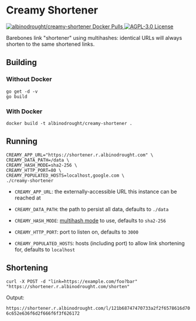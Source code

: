 # Creamy Shortener

<a href="https://hub.docker.com/r/albinodrought/creamy-shortener">
  <img alt="albinodrought/creamy-shortener Docker Pulls" src="https://img.shields.io/docker/pulls/albinodrought/creamy-shortener">
</a>
<a href="https://github.com/AlbinoDrought/creamy-shortener/blob/master/LICENSE">
  <img alt="AGPL-3.0 License" src="https://img.shields.io/github/license/AlbinoDrought/creamy-shortener">
</a>

Barebones link "shortener" using multihashes: identical URLs will always shorten to the same shortened links.

## Building

### Without Docker

```
go get -d -v
go build
```

### With Docker

`docker build -t albinodrought/creamy-shortener .`

## Running

```
CREAMY_APP_URL="https://shortener.r.albinodrought.com" \
CREAMY_DATA_PATH=/data \
CREAMY_HASH_MODE=sha2-256 \
CREAMY_HTTP_PORT=80 \
CREAMY_POPULATED_HOSTS=localhost,google.com \
./creamy-shortener
```

- `CREAMY_APP_URL`: the externally-accessible URL this instance can be reached at

- `CREAMY_DATA_PATH`: the path to persist all data, defaults to `./data`

- `CREAMY_HASH_MODE`: [multihash mode](https://github.com/multiformats/multicodec/blob/8dd1bfb9a953da79c3ec5962a2a3dcb94e0cc376/table.csv) to use, defaults to `sha2-256`

- `CREAMY_HTTP_PORT`: port to listen on, defaults to `3000`

- `CREAMY_POPULATED_HOSTS`: hosts (including port) to allow link shortening for, defaults to `localhost`

## Shortening

```
curl -X POST -d "link=https://example.com/foo?bar" "https://shortener.r.albinodrought.com/shorten"
```

Output:

`https://shortener.r.albinodrought.com/l/121b68747470733a2f2f6578616d706c652e636f6d2f666f6f3f626172`
